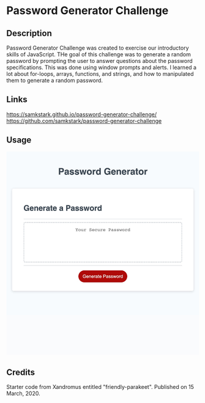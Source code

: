 # Password Generator Challenge

## Description

Password Generator Challenge was created to exercise our introductory skills of JavaScript. THe goal of this challenge was to generate a random password by prompting the user to answer questions about the password specifications. This was done using window prompts and alerts. I learned a lot about for-loops, arrays, functions, and strings, and how to manipulated them to generate a random password.

## Links

https://samkstark.github.io/password-generator-challenge/
https://github.com/samkstark/password-generator-challenge

## Usage

![Screenshot](./password-screenshot.jpg)

## Credits

Starter code from Xandromus entitled "friendly-parakeet".
Published on 15 March, 2020.



